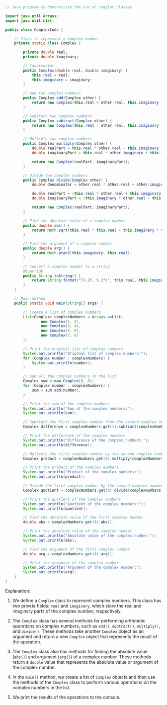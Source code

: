 ```java
// Java program to demonstrate the use of complex classes

import java.util.Arrays;
import java.util.List;

public class ComplexCode {

    // Class to represent a complex number
    private static class Complex {

        private double real;
        private double imaginary;

        // Constructor
        public Complex(double real, double imaginary) {
            this.real = real;
            this.imaginary = imaginary;
        }

        // Add two complex numbers
        public Complex add(Complex other) {
            return new Complex(this.real + other.real, this.imaginary + other.imaginary);
        }

        // Subtract two complex numbers
        public Complex subtract(Complex other) {
            return new Complex(this.real - other.real, this.imaginary - other.imaginary);
        }

        // Multiply two complex numbers
        public Complex multiply(Complex other) {
            double realPart = this.real * other.real - this.imaginary * other.imaginary;
            double imaginaryPart = this.real * other.imaginary + this.imaginary * other.real;

            return new Complex(realPart, imaginaryPart);
        }

        // Divide two complex numbers
        public Complex divide(Complex other) {
            double denominator = other.real * other.real + other.imaginary * other.imaginary;

            double realPart = (this.real * other.real + this.imaginary * other.imaginary) / denominator;
            double imaginaryPart = (this.imaginary * other.real - this.real * other.imaginary) / denominator;

            return new Complex(realPart, imaginaryPart);
        }

        // Find the absolute value of a complex number
        public double abs() {
            return Math.sqrt(this.real * this.real + this.imaginary * this.imaginary);
        }

        // Find the argument of a complex number
        public double arg() {
            return Math.atan2(this.imaginary, this.real);
        }

        // Convert a complex number to a string
        @Override
        public String toString() {
            return String.format("(%.2f, %.2f)", this.real, this.imaginary);
        }
    }

    // Main method
    public static void main(String[] args) {

        // Create a list of complex numbers
        List<Complex> complexNumbers = Arrays.asList(
                new Complex(1, 2),
                new Complex(3, 4),
                new Complex(5, 6),
                new Complex(7, 8)
        );

        // Print the original list of complex numbers
        System.out.println("Original list of complex numbers:");
        for (Complex number : complexNumbers) {
            System.out.println(number);
        }

        // Add all the complex numbers in the list
        Complex sum = new Complex(0, 0);
        for (Complex number : complexNumbers) {
            sum = sum.add(number);
        }

        // Print the sum of the complex numbers
        System.out.println("Sum of the complex numbers:");
        System.out.println(sum);

        // Subtract the first complex number from the second complex number
        Complex difference = complexNumbers.get(1).subtract(complexNumbers.get(0));

        // Print the difference of the complex numbers
        System.out.println("Difference of the complex numbers:");
        System.out.println(difference);

        // Multiply the first complex number by the second complex number
        Complex product = complexNumbers.get(0).multiply(complexNumbers.get(1));

        // Print the product of the complex numbers
        System.out.println("Product of the complex numbers:");
        System.out.println(product);

        // Divide the first complex number by the second complex number
        Complex quotient = complexNumbers.get(0).divide(complexNumbers.get(1));

        // Print the quotient of the complex numbers
        System.out.println("Quotient of the complex numbers:");
        System.out.println(quotient);

        // Find the absolute value of the first complex number
        double abs = complexNumbers.get(0).abs();

        // Print the absolute value of the complex number
        System.out.println("Absolute value of the complex number:");
        System.out.println(abs);

        // Find the argument of the first complex number
        double arg = complexNumbers.get(0).arg();

        // Print the argument of the complex number
        System.out.println("Argument of the complex number:");
        System.out.println(arg);
    }
}
```

Explanation:

1. We define a `Complex` class to represent complex numbers. This class has two private fields: `real` and `imaginary`, which store the real and imaginary parts of the complex number, respectively.

2. The `Complex` class has several methods for performing arithmetic operations on complex numbers, such as `add()`, `subtract()`, `multiply()`, and `divide()`. These methods take another `Complex` object as an argument and return a new `Complex` object that represents the result of the operation.

3. The `Complex` class also has methods for finding the absolute value (`abs()`) and argument (`arg()`) of a complex number. These methods return a `double` value that represents the absolute value or argument of the complex number.

4. In the `main()` method, we create a list of `Complex` objects and then use the methods of the `Complex` class to perform various operations on the complex numbers in the list.

5. We print the results of the operations to the console.